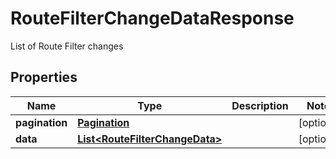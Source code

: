 

# RouteFilterChangeDataResponse

List of Route Filter changes

## Properties

| Name | Type | Description | Notes |
|------------ | ------------- | ------------- | -------------|
|**pagination** | [**Pagination**](Pagination.md) |  |  [optional] |
|**data** | [**List&lt;RouteFilterChangeData&gt;**](RouteFilterChangeData.md) |  |  [optional] |



